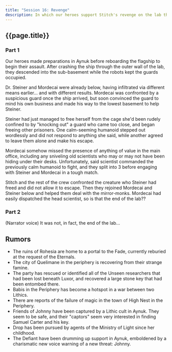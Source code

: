 ```yaml
---
title: "Session 16: Revenge"
description: In which our heroes support Stitch's revenge on the lab that cruelly experimented on him.
---
```


## {{page.title}}

### Part 1

Our heroes made preparations in Aynuk before reboarding the flagship to begin their assault. After crashing the ship through the outer wall of the lab, they descended into the sub-basement while the robots kept the guards occupied.

Dr. Steiner and Mordecai were already below, having infiltrated via different means earlier... and with different results. Mordecai was confronted by a suspicious guard once the ship arrived, but soon convinced the guard to mind his own business and made his way to the lowest basement to help Steiner. 

Steiner had just managed to free herself from the cage she'd been rudely confined to by "knocking out" a guard who came too close, and began freeing other prisoners. One calm-seeming humanoid stepped out wordlessly and did not respond to anything she said, while another agreed to leave them alone and make his escape.

Mordecai somehow missed the presence of anything of value in the main office, including any sniveling old scientists who may or may not have been hiding under their desks. Unfortunately, said scientist commanded the previously calm humanoid to fight, and they split into 3 before engaging with Steiner and Mordecai in a tough match.

Stitch and the rest of the crew confronted the creature who Steiner had freed and did not allow it to escape. Then they rejoined Mordecai and Steiner below and helped them deal with the mirror-monks. Mordecai had easily dispatched the head scientist, so is that the end of the lab??

### Part 2

(Narrator voice) It was not, in fact, the end of the lab...

## Rumors
* The ruins of Rohesia are home to a portal to the Fade, currently reburied at the request of the Eternals.
* The city of Quelimane in the periphery is recovering from their strange famine.
* The party has rescued or identified all of the Unseen researchers that had been lost beneath Luxor, and recovered a large stone key that had been entombed there.
* Babis in the Periphery has become a hotspot in a war between two Lithics.
* There are reports of the failure of magic in the town of High Nest in the Periphery.
* Friends of Johnny have been captured by a Lithic cult in Aynuk. They seem to be safe, and their "captors" seem very interested in finding Samuel Carter and his key.
* Drop has been pursued by agents of the Ministry of Light since her childhood.
* The Defiant have been drumming up support in Aynuk, emboldened by a charismatic new voice warning of a new threat: Johnny.
